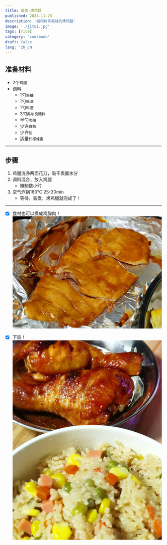 ```yaml
---
title: 饭类-烤鸡腿
published: 2024-11-25
description: '如何制作美味的烤鸡腿'
image: './jitui.jpg'
tags: [rice]
category: 'cookbook'
draft: false
lang: 'zh_CN'
---
```


## 准备材料  
- 2个`鸡腿`  
- 调料  
    - 1勺`生抽`  
    - 1勺`蚝油`  
    - 1勺`料酒`   
    - 3勺`奥尔良腌料`  
    - 半勺`老抽`  
    - 少许`白糖`  
    - 少许`盐`  
    - 适量`柠檬蜂蜜`  

***********

## 步骤  
1. 鸡腿洗净两面花刀，吸干表面水分  
2. 调料混合，放入鸡腿   
    - 腌制数小时  
3. 空气炸锅180℃ 25-30min  
    - 等待，装盘，烤鸡腿就完成了！  

***********

- [x] 食材也可以换成鸡胸肉！  
![jipai](./jipai.jpg)

- [x] 下饭！  
![1](./1.jpg)